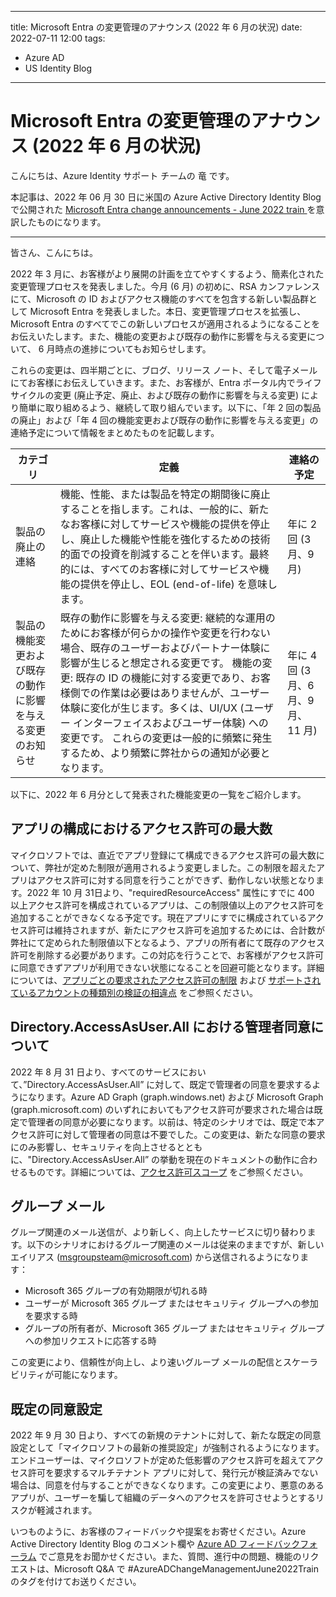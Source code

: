 
---
title:  Microsoft Entra の変更管理のアナウンス (2022 年 6 月の状況)
date: 2022-07-11 12:00
tags:
  - Azure AD
  - US Identity Blog
---

#  Microsoft Entra の変更管理のアナウンス (2022 年 6 月の状況)
こんにちは、Azure Identity サポート チームの 竜 です。

本記事は、2022 年 06 月 30 日に米国の Azure Active Directory Identity Blog で公開された [Microsoft Entra change announcements - June 2022 train
](https://techcommunity.microsoft.com/t5/microsoft-entra-azure-ad-blog/microsoft-entra-change-announcements-june-2022-train/ba-p/2967455) を意訳したものになります。

----

皆さん、こんにちは。

2022 年 3 月に、お客様がより展開の計画を立てやすくするよう、簡素化された変更管理プロセスを発表しました。今月 (6 月) の初めに、RSA カンファレンスにて、Microsoft の ID およびアクセス機能のすべてを包含する新しい製品群として Microsoft Entra を発表しました。本日、変更管理プロセスを拡張し、Microsoft Entra のすべてでこの新しいプロセスが適用されるようになることをお伝えいたします。また、機能の変更および既存の動作に影響を与える変更について、 6 月時点の進捗についてもお知らせします。

これらの変更は、四半期ごとに、ブログ、リリース ノート、そして電子メールにてお客様にお伝えしていきます。また、お客様が、Entra ポータル内でライフ サイクルの変更 (廃止予定、廃止、および既存の動作に影響を与える変更) により簡単に取り組めるよう、継続して取り組んでいます。以下に、「年 2 回の製品の廃止」および「年 4 回の機能変更および既存の動作に影響を与える変更」の連絡予定について情報をまとめたものを記載します。



|     __カテゴリ__                                                      |     __定義__                                                                                                                                                                                                                                                                                                                                                                                                                                                                              |     __連絡の予定__                              |
|-------------------------------------------------------------------|---------------------------------------------------------------------------------------------------------------------------------------------------------------------------------------------------------------------------------------------------------------------------------------------------------------------------------------------------------------------------------------------------------------------------------------------------------------------------------------|---------------------------------------------|
|     製品の廃止の連絡                                              |     機能、性能、または製品を特定の期間後に廃止することを指します。これは、一般的に、新たなお客様に対してサービスや機能の提供を停止し、廃止した機能や性能を強化するための技術的面での投資を削減することを伴います。最終的には、すべてのお客様に対してサービスや機能の提供を停止し、EOL (end-of-life) を意味します。                                                                                                                                                                    |     年に 2 回 (3 月、9 月)                  |
|     製品の機能変更および既存の動作に影響を与える変更のお知らせ    |     既存の動作に影響を与える変更:   継続的な運用のためにお客様が何らかの操作や変更を行わない場合、既存のユーザーおよびパートナー体験に影響が生じると想定される変更です。           機能の変更:   既存の ID の機能に対する変更であり、お客様側での作業は必要はありませんが、ユーザー体験に変化が生じます。多くは、UI/UX (ユーザー インターフェイスおよびユーザー体験) への変更です。           これらの変更は一般的に頻繁に発生するため、より頻繁に弊社からの通知が必要となります。    |     年に 4 回 (3 月、6 月、9 月、11 月)     |  

以下に、2022 年 6 月分として発表された機能変更の一覧をご紹介します。  


## アプリの構成におけるアクセス許可の最大数
マイクロソフトでは、直近でアプリ登録にて構成できるアクセス許可の最大数について、弊社が定めた制限が適用されるよう変更しました。この制限を超えたアプリはアクセス許可に対する同意を行うことができず、動作しない状態となります。2022 年 10 月 31日より、"requiredResourceAccess" 属性にすでに 400 以上アクセス許可を構成されているアプリは、この制限値以上のアクセス許可を追加することができなくなる予定です。現在アプリにすでに構成されているアクセス許可は維持されますが、新たにアクセス許可を追加するためには、合計数が弊社にて定められた制限値以下となるよう、アプリの所有者にて既存のアクセス許可を削除する必要があります。この対応を行うことで、お客様がアクセス許可に同意できずアプリが利用できない状態になることを回避可能となります。詳細については、[アプリごとの要求されたアクセス許可の制限](https://docs.microsoft.com/ja-jp/graph/permissions-reference#limits-on-requested-permissions-per-app) および [サポートされているアカウントの種類別の検証の相違点](https://docs.microsoft.com/ja-jp/azure/active-directory/develop/supported-accounts-validation) をご参照ください。   


## Directory.AccessAsUser.All における管理者同意について
2022 年 8 月 31 日より、すべてのサービスにおいて、”Directory.AccessAsUser.All” に対して、既定で管理者の同意を要求するようになります。Azure AD Graph (graph.windows.net) および Microsoft Graph (graph.microsoft.com) のいずれにおいてもアクセス許可が要求された場合は既定で管理者の同意が必要になります。以前は、特定のシナリオでは、既定で本アクセス許可に対して管理者の同意は不要でした。この変更は、新たな同意の要求にのみ影響し、セキュリティを向上させるとともに、"Directory.AccessAsUser.All” の挙動を現在のドキュメントの動作に合わせるものです。詳細については、[アクセス許可スコープ](https://docs.microsoft.com/ja-jp/previous-versions/azure/ad/graph/howto/azure-ad-graph-api-permission-scopes#%E3%82%A2%E3%82%AF%E3%82%BB%E3%82%B9%E8%A8%B1%E5%8F%AF%E3%82%B9%E3%82%B3%E3%83%BC%E3%83%97%E3%81%AE%E3%82%B7%E3%83%8A%E3%83%AA%E3%82%AA-) をご参照ください。  


## グループ メール
グループ関連のメール送信が、より新しく、向上したサービスに切り替わります。以下のシナリオにおけるグループ関連のメールは従来のままですが、新しいエイリアス (msgroupsteam@microsoft.com) から送信されるようになります：
- Microsoft 365 グループの有効期限が切れる時
- ユーザーが Microsoft 365 グループ またはセキュリティ グループへの参加を要求する時
- グループの所有者が、Microsoft 365 グループ またはセキュリティ グループへの参加リクエストに応答する時

この変更により、信頼性が向上し、より速いグループ メールの配信とスケーラビリティが可能になります。  


## 既定の同意設定
2022 年 9 月 30 日より、すべての新規のテナントに対して、新たな既定の同意設定として「マイクロソフトの最新の推奨設定」が強制されるようになります。エンドユーザーは、マイクロソフトが定めた低影響のアクセス許可を超えてアクセス許可を要求するマルチテナント アプリに対して、発行元が検証済みでない場合は、同意を付与することができなくなります。この変更により、悪意のあるアプリが、ユーザーを騙して組織のデータへのアクセスを許可させようとするリスクが軽減されます。


いつものように、お客様のフィードバックや提案をお寄せください。Azure Active Directory Identity Blog のコメント欄や [Azure AD フィードバックフォーラム](https://feedback.azure.com/d365community/forum/22920db1-ad25-ec11-b6e6-000d3a4f0789) でご意見をお聞かせください。また、質問、進行中の問題、機能のリクエストは、Microsoft Q&A で #AzureADChangeManagementJune2022Train のタグを付けてお送りください。


